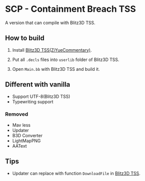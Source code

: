 # SCP - Containment Breach TSS

A version that can compile with Blitz3D TSS.

## How to build

1. Install [Blitz3D TSS(ZiYueCommentary)](https://github.com/ZiYueCommentary/Blitz3D).

1. Put all `.decls` files into `userlib` folder of Blitz3D TSS.

1. Open `Main.bb` with Blitz3D TSS and build it.

## Different with vanilla

* Support UTF-8(Blitz3D TSS)
* Typewriting support

### Removed
* Mav less
* Updater
* B3D Converter
* LightMapPNG
* AAText

## Tips
* Updater can replace with function `DownloadFile` in [Blitz3D TSS](https://github.com/ZiYueCommentary/Blitz3D).